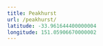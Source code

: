 ```yaml
---
title: Peakhurst
url: /peakhurst/
latitude: -33.961644400000004
longitude: 151.05906670000002
---
```

